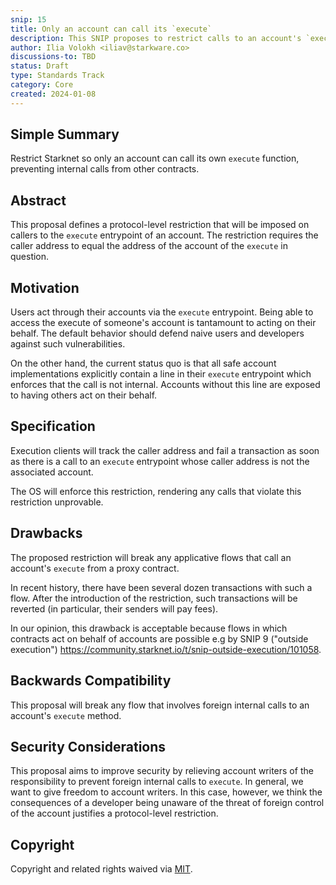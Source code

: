 ```yaml
---
snip: 15
title: Only an account can call its `execute`
description: This SNIP proposes to restrict calls to an account's `execute` method to externals calls and calls coming from the account itself.
author: Ilia Volokh <iliav@starkware.co>
discussions-to: TBD
status: Draft
type: Standards Track
category: Core
created: 2024-01-08
---
```


## Simple Summary
Restrict Starknet so only an account can call its own `execute` function, preventing internal calls from other contracts.

## Abstract

This proposal defines a protocol-level restriction that will be imposed on callers to the `execute` entrypoint of an account. The restriction requires the caller address to equal the address of the account of the `execute` in question.

## Motivation

Users act through their accounts via the `execute` entrypoint. Being able to access the execute of someone's account is tantamount to acting on their behalf. The default behavior should defend naive users and developers against such vulnerabilities.

On the other hand, the current status quo is that all safe account implementations explicitly contain a line in their `execute` entrypoint which enforces that the call is not internal. Accounts without this line are exposed to having others act on their behalf.

## Specification

Execution clients will track the caller address and fail a transaction as soon as there is a call to an `execute` entrypoint whose caller address is not the associated account.

The OS will enforce this restriction, rendering any calls that violate this restriction unprovable.

## Drawbacks

The proposed restriction will break any applicative flows that call an account's `execute` from a proxy contract.

In recent history, there have been several dozen transactions with such a flow. After the introduction of the restriction, such transactions will be reverted (in particular, their senders will pay fees).

In our opinion, this drawback is acceptable because flows in which contracts act on behalf of accounts are possible e.g by SNIP 9 ("outside execution") https://community.starknet.io/t/snip-outside-execution/101058.

## Backwards Compatibility

This proposal will break any flow that involves foreign internal calls to an account's `execute` method.

## Security Considerations

This proposal aims to improve security by relieving account writers of the responsibility to prevent foreign internal calls to `execute`. In general, we want to give freedom to account writers. In this case, however, we think the consequences of a developer being unaware of the threat of foreign control of the account justifies a protocol-level restriction.

## Copyright

Copyright and related rights waived via [MIT](../LICENSE).

